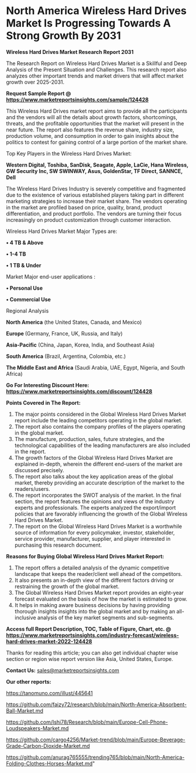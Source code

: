 # North America Wireless Hard Drives Market Is Progressing Towards A Strong Growth By 2031

<strong>Wireless Hard Drives Market Research Report 2031</strong>

The Research Report on Wireless Hard Drives Market is a Skillful and Deep Analysis of the Present Situation and Challenges. This research report also analyzes other important trends and market drivers that will affect market growth over 2025-2031.

<strong>Request Sample Report @ <a href=https://www.marketreportsinsights.com/sample/124428>https://www.marketreportsinsights.com/sample/124428</a></strong>

This Wireless Hard Drives market report aims to provide all the participants and the vendors will all the details about growth factors, shortcomings, threats, and the profitable opportunities that the market will present in the near future. The report also features the revenue share, industry size, production volume, and consumption in order to gain insights about the politics to contest for gaining control of a large portion of the market share.

Top Key Players in the Wireless Hard Drives Market:

<strong>Western Digital, Toshiba, SanDisk, Seagate, Apple, LaCie, Hana Wireless, GW Security Inc, SW SWINWAY, Asus, GoldenStar, TF Direct, SANNCE, Dell</strong>

The Wireless Hard Drives Industry is severely competitive and fragmented due to the existence of various established players taking part in different marketing strategies to increase their market share. The vendors operating in the market are profiled based on price, quality, brand, product differentiation, and product portfolio. The vendors are turning their focus increasingly on product customization through customer interaction.

Wireless Hard Drives Market Major Types are:

<strong>• 4 TB & Above

• 1-4 TB

• 1 TB & Under</strong>

Market Major end-user applications :

<strong>• Personal Use

• Commercial Use</strong>

Regional Analysis

</u><strong><b>North America</b></strong> (the United States, Canada, and Mexico)

<strong><b>Europe </b></strong>(Germany, France, UK, Russia, and Italy)

<strong><b>Asia-Pacific</b></strong> (China, Japan, Korea, India, and Southeast Asia)

<strong><b>South America</b></strong> (Brazil, Argentina, Colombia, etc.)

<strong><b>The Middle East and Africa</b></strong> (Saudi Arabia, UAE, Egypt, Nigeria, and South Africa)

<strong>Go For Interesting Discount Here: <a href=https://www.marketreportsinsights.com/discount/124428>https://www.marketreportsinsights.com/discount/124428</a></strong>

<strong>Points Covered in The Report:</strong>
<ol>
  <li>The major points considered in the Global Wireless Hard Drives Market report include the leading competitors operating in the global market.</li>
  <li>The report also contains the company profiles of the players operating in the global market.</li>
  <li>The manufacture, production, sales, future strategies, and the technological capabilities of the leading manufacturers are also included in the report.</li>
  <li>The growth factors of the Global Wireless Hard Drives Market are explained in-depth, wherein the different end-users of the market are discussed precisely.</li>
  <li>The report also talks about the key application areas of the global market, thereby providing an accurate description of the market to the readers/users.</li>
  <li>The report incorporates the SWOT analysis of the market. In the final section, the report features the opinions and views of the industry experts and professionals. The experts analyzed the export/import policies that are favorably influencing the growth of the Global Wireless Hard Drives Market.</li>
  <li>The report on the Global Wireless Hard Drives Market is a worthwhile source of information for every policymaker, investor, stakeholder, service provider, manufacturer, supplier, and player interested in purchasing this research document.</li>
</ol>
<strong>Reasons for Buying Global Wireless Hard Drives Market Report:</strong>

<ol>
  <li>The report offers a detailed analysis of the dynamic competitive landscape that keeps the reader/client well ahead of the competitors.</li>
  <li>It also presents an in-depth view of the different factors driving or restraining the growth of the global market.</li>
  <li>The Global Wireless Hard Drives Market report provides an eight-year forecast evaluated on the basis of how the market is estimated to grow.</li>
  <li>It helps in making aware business decisions by having providing thorough insights insights into the global market and by making an all-inclusive analysis of the key market segments and sub-segments.</li>
</ol>
<strong>Access full Report Description, TOC, Table of Figure, Chart, etc. @ <a href=https://www.marketreportsinsights.com/industry-forecast/wireless-hard-drives-market-2022-124428>https://www.marketreportsinsights.com/industry-forecast/wireless-hard-drives-market-2022-124428</a></strong>


Thanks for reading this article; you can also get individual chapter wise section or region wise report version like Asia, United States, Europe.

<strong>Contact Us:</strong>
sales@marketreportsinsights.com

<strong>Our other reports:</strong>

<a href=https://tanomuno.com/illust/445641>https://tanomuno.com/illust/445641</a>

<a href=https://github.com/faizy72/research/blob/main/North-America-Absorbent-Ball-Market.md>https://github.com/faizy72/research/blob/main/North-America-Absorbent-Ball-Market.md</a>

<a href=https://github.com/Ishi78/Research/blob/main/Europe-Cell-Phone-Loudspeakers-Market.md>https://github.com/Ishi78/Research/blob/main/Europe-Cell-Phone-Loudspeakers-Market.md</a>

<a href=https://github.com/cargo4256/Market-trend/blob/main/Europe-Beverage-Grade-Carbon-Dioxide-Market.md>https://github.com/cargo4256/Market-trend/blob/main/Europe-Beverage-Grade-Carbon-Dioxide-Market.md</a>

<a href=https://github.com/anurag765555/trending765/blob/main/North-America-Folding-Clothes-Horses-Market.md>https://github.com/anurag765555/trending765/blob/main/North-America-Folding-Clothes-Horses-Market.md</a>"

